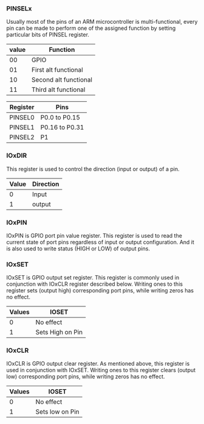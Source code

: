 ### PINSELx
Usually most of the pins of an ARM microcontroller is multi-functional, every pin can be made to perform one of the assigned function by setting particular bits of PINSEL register.

|value | Function   |
|------|------------|
| 00   | GPIO      |          
| 01   | First alt functional |
| 10   | Second alt functional |
| 11   | Third alt functional |


|Register |Pins|
|---------|-----|
| PINSEL0 |P0.0 to P0.15|
| PINSEL1 |P0.16 to P0.31|
| PINSEL2 |P1|

### IOxDIR
This register is used to control the direction (input or output) of a pin.

|Value  | Direction |
|-------|-----------|
|0| Input |
|1|  output |

### IOxPIN
IOxPIN is GPIO port pin value register. This register is used to read the current state of port pins regardless of input or output configuration. And it is also used to write status (HIGH or LOW) of output pins.

### IOxSET
IOxSET is GPIO output set register. This register is commonly used in conjunction with IOxCLR register described below. Writing ones to this register sets (output high) corresponding port pins, while writing zeros has no effect.

|Values|	IOSET|
|------|-------|
|0 |No effect|
|1 | Sets High on Pin|

### IOxCLR
IOxCLR is GPIO output clear register. As mentioned above, this register is used in conjunction with IOxSET. Writing ones to this register clears (output low) corresponding port pins, while writing zeros has no effect.

|Values|	IOSET|
|------|-------|
|0 |No effect|
|1 | Sets low on Pin|
